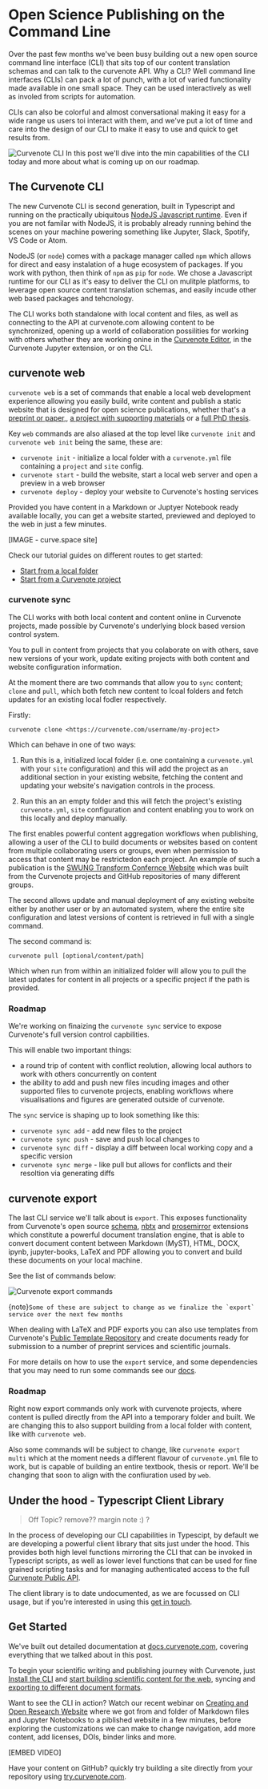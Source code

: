 # Open Science Publishing on the Command Line

Over the past few months we've been busy building out a new open source command line interface (CLI) that sits top of our content translation schemas and can talk to the curvenote API. Why a CLI? Well command line interfaces (CLIs) can pack a lot of punch, with a lot of varied functionality made available in one small space. They can be used interactively as well as involed from scripts for automation.

CLIs can also be colorful and almost conversational making it easy for a wide range us users toi interact with them, and we've put a lot of time and care into the design of our CLI to make it easy to use and quick to get results from.

![Curvenote CLI](images/curvenote-cli.png)
In this post we'll dive into the min capabilities of the CLI today and more about what is coming up on our roadmap.

## The Curvenote CLI

The new Curvenote CLI is second generation, built in Typescript and running on the practically ubiquitous [NodeJS Javascript runtime](https://nodejs.org). Even if you are not familar with NodeJS, it is probably already running behind the scenes on your machine powering something like Jupyter, Slack, Spotify, VS Code or Atom.

NodeJS (or `node`) comes with a package manager called `npm` which allows for direct and easy instalation of a huge ecosystem of packages. If you work with python, then think of `npm` as `pip` for `node`. We chose a Javascript runtime for our CLI as it's easy to deliver the CLI on mulitple platforms, to leverage open source content translation schemas, and easily incude other web based packages and tehcnology.

The CLI works both standalone with local content and files, as well as connecting to the API at curvenote.com allowing content to be synchronized, opening up a world of collaboration possilities for working with others whether they are working onine in the [Curvenote Editor](https://curvenote.com), in the Curvenote Jupyter extension, or on the CLI.

## curvenote web

`curvenote web` is a set of commands that enable a local web development experience allowing you easily build, write content and publish a static website that is designed for open science publications, whether that's a [preprint or paper,](https://www.stevejpurves.com/geoscience), [a project with supporting materials](https://www.stevejpurves.com/la-palma) or a [full PhD thesis](https://rowc1.ca/phd).

Key `web` commands are also aliased at the top level like `curvenote init` and `curvenote web init` being the same, these are:

- `curvenote init` - initialize a local folder with a `curvenote.yml` file containing a `project` and `site` config.
- `curvenote start` - build the website, start a local web server and open a preview in a web browser
- `curvenote deploy` - deploy your website to Curvenote's hosting services

Provided you have content in a Markdown or Juptyer Notebook ready available locally, you can get a website started, previewed and deployed to the web in just a few minutes.

[IMAGE - curve.space site]

Check our tutorial guides on different routes to get started:

- [Start from a local folder](https://docs.curvenote.com/web)
- [Start from a Curvenote project](https://docs.curvenote.com/web)

### curvenote sync

The CLI works with both local content and content online in Curvenote projects, made possible by Curvenote's underlying block based version control system.

You to pull in content from projects that you colaborate on with others, save new versions of your work, update exiting projects with both content and website configuration information.

At the moment there are two commands that allow you to `sync` content; `clone` and `pull`, which both fetch new content to lcoal folders and fetch updates for an existing local fodler respectively.

Firstly:

```
curvenote clone <https://curvenote.com/username/my-project>
```

Which can behave in one of two ways:

1. Run this is a, initialized local folder (i.e. one containing a `curvenote.yml` with your `site` configuration) and this will add the project as an additional section in your existing website, fetching the content and updating your website's navigation controls in the process.

2. Run this an an empty folder and this will fetch the project's existing `curvenote.yml`, `site` configuration and content enabling you to work on this locally and deploy manually.

The first enables powerful content aggregation workflows when publishing, allowing a user of the CLI to build documents or websites based on content from multiple collaborating users or groups, even when permission to access that content may be restrictedon each project. An example of such a publication is the [SWUNG Transform Confernce Website](https://transform.softwareunderground.org/2022) which was built from the Curvenote projects and GitHub repositories of many different groups.

The second allows update and manual deployment of any existing website either by another user or by an automated system, where the entire site configuration and latest versions of content is retrieved in full with a single command.

The second command is:

```
curvenote pull [optional/content/path]
```

Which when run from within an initialized folder will allow you to pull the latest updates for content in all projects or a specific project if the path is provided.

### Roadmap

We're working on finaizing the `curvenote sync` service to expose Curvenote's full version control capbilities.

This will enable two important things:

- a round trip of content with conflict reolution, allowing local authors to work with others concurrently on content
- the ability to add and push new files incuding images and other supported files to curvenote projects, enabling workflows where visualisations and figures are generated outside of curvenote.

The `sync` service is shaping up to look something like this:

- `curvenote sync add` - add new files to the project
- `curvenote sync push` - save and push local changes to
- `curvenote sync diff` - display a diff between local working copy and a specific version
- `curvenote sync merge` - like pull but allows for conflicts and their resoltion via generating diffs

## curvenote export

The last CLI service we'll talk about is `export`. This exposes functionality from Curvenote's open source [schema](https://github.com/curvenote/schema), [nbtx](https://github.com/curvenote/nbtx) and [prosemirror](https://prosemirror.org) extensions which constitute a powerful document translation engine, that is able to convert document content between Markdown (MyST), HTML, DOCX, ipynb, jupyter-books, LaTeX and PDF allowing you to convert and build these documents on your local machine.

See the list of commands below:

![Curvenote export commands](images/curvenote-cli-export.png)

{note}`` Some of these are subject to change as we finalize the `export` service over the next few months ``

When dealing with LaTeX and PDF exports you can also use templates from Curvenote's [Public Template Repository](https://github.com/curvenote/templates) and create documents ready for submission to a number of preprint services and scientific journals.

For more details on how to use the `export` service, and some dependencies that you may need to run some commands see our [docs](https://docs.curvenote.com/export).

### Roadmap

Right now export commands only work with curvenote projects, where content is pulled directly from the API into a temporary folder and built. We are changing this to also support building from a local folder with content, like with `curvenote web`.

Also some commands will be subject to change, like `curvenote export multi` which at the moment needs a different flavour of `curvenote.yml` file to work, but is capable of building an entire textbook, thesis or report. We'll be changing that soon to align with the confiuration used by `web`.

## Under the hood - Typescript Client Library

> Off Topic? remove?? margin note :) ?

In the process of developing our CLI capabilities in Typescipt, by default we are developing a powerful client library that sits just under the hood. This provides both high level functions mirroring the CLI that can be invoked in Typescript scripts, as well as lower level functions that can be used for fine grained scripting tasks and for managing authenticated access to the full [Curvenote Public API](https://postman.com/curvenote/api/docs).

The client library is to date undocumented, as we are focussed on CLI usage, but if you're interested in using this [get in touch](mailto:support@curvenote.com).

## Get Started

We've built out detailed documentation at [docs.curvenote.com](https://docs.curvenote.com), covering everything that we talked about in this post.

To begin your scientific writing and publishing journey with Curvenote, just [Install the CLI](https://docs.curvenote.com/develop) and [start building scientific content for the web](https://docs.curvenote.com/web), syncing and [exporting to different document formats](https://docs.curvenote.com/export).

Want to see the CLI in action? Watch our recent webinar on [Creating and Open Research Website](https://youtube.com/curvenote) where we got from and folder of Markdown files and Jupyter Notebooks to a piblished website in a few minutes, before exploring the customizations we can make to change navigation, add more content, add licenses, DOIs, binder links and more.

[EMBED VIDEO]

Have your content on GitHub? quickly try building a site directly from your repository using [try.curvenote.com](https://try.curvenote.com).

```

```
